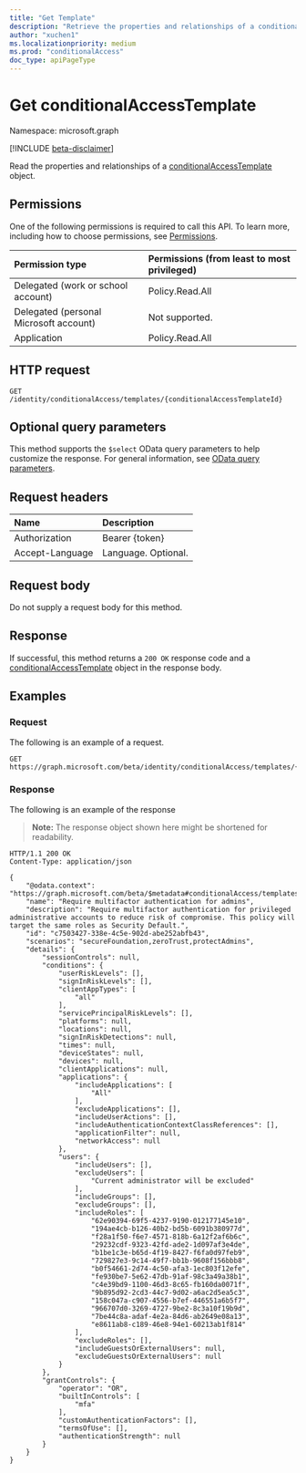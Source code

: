 ```yaml
---
title: "Get Template"
description: "Retrieve the properties and relationships of a conditionalAccessTemplate object."
author: "xuchen1"
ms.localizationpriority: medium
ms.prod: "conditionalAccess"
doc_type: apiPageType
---
```


# Get conditionalAccessTemplate
Namespace: microsoft.graph

[!INCLUDE [beta-disclaimer](../../includes/beta-disclaimer.md)]

Read the properties and relationships of a [conditionalAccessTemplate](../resources/conditionalaccesstemplate.md) object.

## Permissions
One of the following permissions is required to call this API. To learn more, including how to choose permissions, see [Permissions](/graph/permissions-reference).

|Permission type                        | Permissions (from least to most privileged)                                       |
|:--------------------------------------|:----------------------------------------------------------------------------------|
|Delegated (work or school account)     | Policy.Read.All |
|Delegated (personal Microsoft account) | Not supported.  |
|Application                            | Policy.Read.All |

## HTTP request

<!-- {
  "blockType": "ignored"
}
-->
``` http
GET /identity/conditionalAccess/templates/{conditionalAccessTemplateId}
```

## Optional query parameters
This method supports the `$select` OData query parameters to help customize the response. For general information, see [OData query parameters](/graph/query-parameters).

## Request headers
| Name            |Description|
|:----------------|:----------|
| Authorization   | Bearer {token} |
| Accept-Language | Language. Optional. |

## Request body
Do not supply a request body for this method.

## Response

If successful, this method returns a `200 OK` response code and a [conditionalAccessTemplate](../resources/conditionalaccesstemplate.md) object in the response body.

## Examples

### Request
The following is an example of a request.
<!-- {
  "blockType": "request",
  "name": "get_conditionalaccesstemplate"
}
-->
``` http
GET https://graph.microsoft.com/beta/identity/conditionalAccess/templates/{conditionalAccessTemplateId}
```

### Response
The following is an example of the response
>**Note:** The response object shown here might be shortened for readability.
<!-- {
  "blockType": "response",
  "truncated": true,
  "@odata.type": "microsoft.graph.conditionalAccessTemplate"
}
-->
``` http
HTTP/1.1 200 OK
Content-Type: application/json

{
    "@odata.context": "https://graph.microsoft.com/beta/$metadata#conditionalAccess/templates/$entity",
    "name": "Require multifactor authentication for admins",
    "description": "Require multifactor authentication for privileged administrative accounts to reduce risk of compromise. This policy will target the same roles as Security Default.",
    "id": "c7503427-338e-4c5e-902d-abe252abfb43",
    "scenarios": "secureFoundation,zeroTrust,protectAdmins",
    "details": {
        "sessionControls": null,
        "conditions": {
            "userRiskLevels": [],
            "signInRiskLevels": [],
            "clientAppTypes": [
                "all"
            ],
            "servicePrincipalRiskLevels": [],
            "platforms": null,
            "locations": null,
            "signInRiskDetections": null,
            "times": null,
            "deviceStates": null,
            "devices": null,
            "clientApplications": null,
            "applications": {
                "includeApplications": [
                    "All"
                ],
                "excludeApplications": [],
                "includeUserActions": [],
                "includeAuthenticationContextClassReferences": [],
                "applicationFilter": null,
                "networkAccess": null
            },
            "users": {
                "includeUsers": [],
                "excludeUsers": [
                    "Current administrator will be excluded"
                ],
                "includeGroups": [],
                "excludeGroups": [],
                "includeRoles": [
                    "62e90394-69f5-4237-9190-012177145e10",
                    "194ae4cb-b126-40b2-bd5b-6091b380977d",
                    "f28a1f50-f6e7-4571-818b-6a12f2af6b6c",
                    "29232cdf-9323-42fd-ade2-1d097af3e4de",
                    "b1be1c3e-b65d-4f19-8427-f6fa0d97feb9",
                    "729827e3-9c14-49f7-bb1b-9608f156bbb8",
                    "b0f54661-2d74-4c50-afa3-1ec803f12efe",
                    "fe930be7-5e62-47db-91af-98c3a49a38b1",
                    "c4e39bd9-1100-46d3-8c65-fb160da0071f",
                    "9b895d92-2cd3-44c7-9d02-a6ac2d5ea5c3",
                    "158c047a-c907-4556-b7ef-446551a6b5f7",
                    "966707d0-3269-4727-9be2-8c3a10f19b9d",
                    "7be44c8a-adaf-4e2a-84d6-ab2649e08a13",
                    "e8611ab8-c189-46e8-94e1-60213ab1f814"
                ],
                "excludeRoles": [],
                "includeGuestsOrExternalUsers": null,
                "excludeGuestsOrExternalUsers": null
            }
        },
        "grantControls": {
            "operator": "OR",
            "builtInControls": [
                "mfa"
            ],
            "customAuthenticationFactors": [],
            "termsOfUse": [],
            "authenticationStrength": null
        }
    }
}
```
